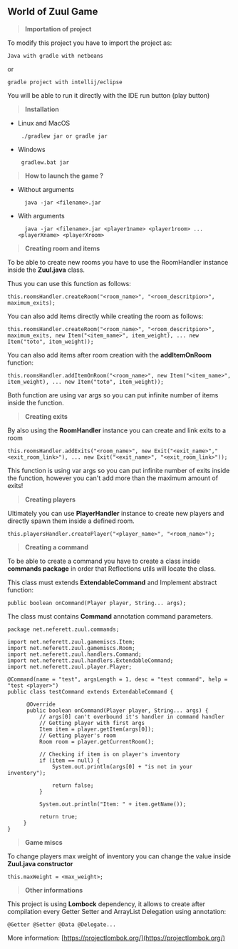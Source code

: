 ## **World of Zuul Game**

> **Importation of project**
	
To modify this project you have to import the project as:

	Java with gradle with netbeans
or

	gradle project with intellij/eclipse

You will be able to run it directly with the IDE run button (play button)

> **Installation**

 - Linux and MacOS
				
		./gradlew jar or gradle jar
 - Windows
 
	    gradlew.bat jar

> **How to launch the game ?**

- Without arguments

		java -jar <filename>.jar
- With arguments
	
		java -jar <filename>.jar <player1name> <player1room> ... <playerXname> <playerXroom>

> **Creating room and items**

To be able to create new rooms you have to use the RoomHandler instance inside the **Zuul.java** class.

Thus you can use this function as follows:

	this.roomsHandler.createRoom("<room_name>", "<room_descritpion>", maximum_exits);

You can also add items directly while creating the room as follows:

	this.roomsHandler.createRoom("<room_name>", "<room_descritpion>", maximum_exits, new Item("<item_name>", item_weight), ... new Item("toto", item_weight));

You can also add items after room creation with the **addItemOnRoom** function:

	this.roomsHandler.addItemOnRoom("<room_name>", new Item("<item_name>", item_weight), ... new Item("toto", item_weight));

Both function are using var args so you can put infinite number of items inside the function.

> **Creating exits**

By also using the **RoomHandler** instance you can create and link exits to a room

	this.roomsHandler.addExits("<room_name>", new Exit("<exit_name>","<exit_room_link>"), ... new Exit("<exit_name>", "<exit_room_link>"));

This function is using var args so you can put infinite number of exits inside the function,
however you can't add more than the maximum amount of exits!

> **Creating players**

Ultimately you can use **PlayerHandler** instance to create new players and directly spawn them inside a defined room.

	this.playersHandler.createPlayer("<player_name>", "<room_name>");

> **Creating a command**

To be able to create a command you have to create a  class inside **commands package** in order that Reflections utils will locate the class.

This class must extends **ExtendableCommand** and Implement abstract function:

	public boolean onCommand(Player player, String... args);

The class must contains **Command** annotation command parameters.
	
	package net.neferett.zuul.commands;    

	import net.neferett.zuul.gamemiscs.Item;  
	import net.neferett.zuul.gamemiscs.Room;  
	import net.neferett.zuul.handlers.Command;  
	import net.neferett.zuul.handlers.ExtendableCommand;  
	import net.neferett.zuul.player.Player;  
	  
	@Command(name = "test", argsLength = 1, desc = "test command", help = "test <player>")  
	public class testCommand extends ExtendableCommand {  
	 
		  @Override  
		  public boolean onCommand(Player player, String... args) {  
			  // args[0] can't overbound it's handler in command handler  
			  // Getting player with first args
			  Item item = player.getItem(args[0]);  
			  // Getting player's room
			  Room room = player.getCurrentRoom();  
			  
			  // Checking if item is on player's inventory  
			  if (item == null) {  
				  System.out.println(args[0] + "is not in your inventory");  
				  
				  return false;
			  }  
				  
			  System.out.println("Item: " + item.getName());  
			  
			  return true;
		 }  
	}


> **Game miscs**

To change players max weight of inventory you can change the value inside **Zuul.java constructor**

	this.maxWeight = <max_weight>;

> **Other informations**

This project is using **Lombock** dependency, it allows to create after compilation every Getter Setter and ArrayList Delegation using annotation:

	@Getter @Setter @Data @Delegate...

More information: [https://projectlombok.org/](https://projectlombok.org/)